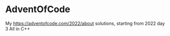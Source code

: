 # AdventOfCode
My https://adventofcode.com/2022/about solutions, starting from 2022 day 3
All in C++

